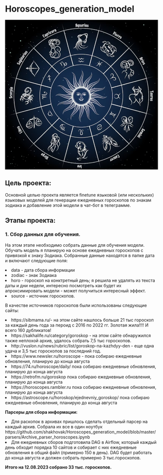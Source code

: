 # Horoscopes_generation_model

![Alt text](image.png)

## **Цель проекта**:

Основной целью проекта является finetune языковой (или нескольких) языковых моделей для генерации ежедневных гороскопов по знакам зодиака и добавление этой модели в чат-бот в телеграмме.

## **Этапы проекта**:
### 1. Сбор данных для обучения. 
На этом этапе необходимо собрать данные для обучения модели. Обучать модель я планирую на основе ежедневных гороскопов с привязкой к знаку Зодиака. Собранные данные находятся в папке дата и включают следующие поля:

<li> data - дата сбора информации
<li> zodiac - знак Зодиака
<li> horo - гороскоп на конктретный день; я решила не удалять из текста даты и дни недели, интересно посмотреть как будет их апроксимировать модели - может получиться интересный эффект.
<li> source - источник гороскопов.

В качестве источников гороскопов были использованы следующие сайты:

<li> https://sibmama.ru/- на этом сайте нашлось больше 21 тыс гороскоп за каждый день года за пероид с 2016 по 2022 гг. Золотая жила!!!! И всего 160 дубликатов!
<li> https://sakhalife.ru/category/goroskop - на этом сайте обнаружился также неплохой архив, удалось собрать 7,5 тыс гороскопов.
<li> http://vuslon.ru/news/rubric/list/goroskop-na-kazhdyy-den - еще одна удача и 3,5 тыс гороскопов за последний год.
<li> https://www.newsler.ru/horoscope - пока собираю ежедневные обновления, планирую до конца августа
<li> https://74.ru/horoscope/daily/ пока собираю ежедневные обновления, планирую до конца августа
<li> https://retrofm.ru/goroskop  пока собираю ежедневные обновления, планирую до конца августа
<li> https://horoscopes.rambler.ru  пока собираю ежедневные обновления, планирую до конца августа
<li> https://astroscope.ru/horoskop/ejednevniy_goroskop/ пока собираю ежедневные обновления, планирую до конца августа

**Парсеры для сбора информации:**
<li> Для раскопок в архивах пришлось сделать отдельный парсер на каждый архив. Собрала их все в один ноутбук https://github.com/shakhovak/Horoscopes_generation_model/blob/master/parsers/Archive_parser_horoscopes.ipynb
<li> Для ежедневных сборов подготовила DAG в Airflow, который каждый день обходит порядка 10 сайтов и собирает с них ежедневные обновления в общий файл (примерно 150 в день). DAG будет работать до конца августа и должен собрать примерно 3 тыс.гороскопов.


**Итого на 12.08.2023 собрано 33 тыс. гороскопов.**
